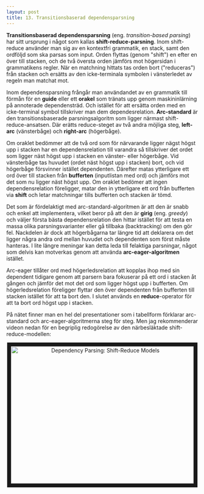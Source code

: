 ```yaml
---
layout: post
title: 13. Transitionsbaserad dependensparsning
---
```

**Transitionsbaserad dependensparsning** (eng. *transition-based parsing*) har sitt ursprung i något som kallas **shift-reduce-parsning**. Inom shift-reduce använder man sig av en kontextfri grammatik, en stack, samt den ordföljd som ska parsas som input. Orden flyttas (genom "shift") en efter en över till stacken, och de två översta orden jämförs mot högersidan i grammatikens regler. När en matchning hittats tas orden bort ("reduceras") från stacken och ersätts av den icke-terminala symbolen i vänsterledet av regeln man matchat mot. 

Inom dependensparsning frångår man användandet av en grammatik till förmån för en **guide** eller ett **orakel** som tränats upp genom maskininlärning på annoterade dependensträd. Och istället för att ersätta orden med en icke-terminal symbol tillskriver man dem dependesrelation. **Arc-standard** är den transitionsbaserade parsningsalgoritm som ligger närmast shift-reduce-ansatsen. Där erätts reduce-steget av två andra möjliga steg, **left-arc** (vänsterbåge) och **right-arc** (högerbåge). 

Om oraklet bedömmer att de två ord som för närvarande ligger nägst högst upp i stacken har en dependensrelation till varandra så tillskriver det ordet som ligger näst högst upp i stacken en vänster- eller högerbåge. Vid vänsterbåge tas huvudet (ordet näst högst upp i stacken) bort, och vid högerbåge försvinner istället dependenten. Därefter matas ytterligare ett ord över till stacken från **bufferten** (inputlistan med ord) och jämförs mot det som nu ligger näst högst upp. Om oraklet bedömer att ingen dependensrelation föreligger, matar den in ytterligare ett ord från bufferten via **shift** och letar matchningar tills bufferten och stacken är tömd.

Det som är fördelaktigt med arc-standard-algoritmen är att den är snabb och enkel att implementera, vilket beror på att den är **girig** (eng. *greedy*) och väljer första bästa dependensrelation den hittar istället för att testa en massa olika parsningsvarianter eller gå tillbaka (backtracking) om den gör fel. Nackdelen är dock att högerbågarna tar längre tid att deklarera om det ligger några andra ord mellan huvudet och dependenten som först måste hanteras. I lite längre meningar kan detta leda till felaktiga parsningar, något som delvis kan motverkas genom att använda **arc-eager-algoritmen** istället. 

Arc-eager tillåter ord med högerledsrelation att kopplas ihop med sin dependent tidigare genom att parsern bara fokuserar på ett ord i stacken åt gången och jämför det mot det ord som ligger högst upp i bufferten. Om högerledsrelation föreligger flyttar den över dependenten från bufferten till stacken istället för att ta bort den. I slutet används en **reduce**-operator för att ta bort ord högst upp i stacken. 

På nätet finner man en hel del presentationer som i tabellform förklarar arc-standard och arc-eager-algoritmerna steg för steg. Men jag rekommenderar videon nedan för en begriplig redogörelse av den närbesläktade shift-reduce-modellen:

<p align="center">
<a href="https://www.youtube.com/watch?v=f5-hTA9hA3s"><img src="/images/searchreduce.PNG" 
alt="Dependency Parsing: Shift-Reduce Models" width="480" height="360" border="10" /></a></p>
